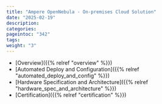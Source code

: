 ```yaml
---
title: "Ampere OpenNebula - On-premises Cloud Solution"
date: "2025-02-19"
description:
categories:
pageintoc: "342"
tags:
weight: "3"
---
```


<a id="ampere-opennebula-onprem-cloud-solution"></a>

<!--# Ampere OpenNebula - On-premises Cloud Solution -->

* [Overview]({{% relref "overview" %}})
* [Automated Deploy and Configuration]({{% relref "automated_deploy_and_config" %}})
* [Hardware Specification and Architecture]({{% relref "hardware_spec_and_architecture" %}})
* [Certification]({{% relref "certification" %}})
